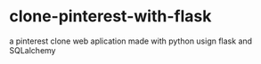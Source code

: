 # clone-pinterest-with-flask
a pinterest clone web aplication made with python usign flask and SQLalchemy
